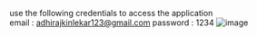 use the following credentials to access the application                                           
email : adhirajkinlekar123@gmail.com password : 1234
![image](https://user-images.githubusercontent.com/59998213/139588737-00af0f04-e62a-499d-b812-7ef4e3521baf.png)
